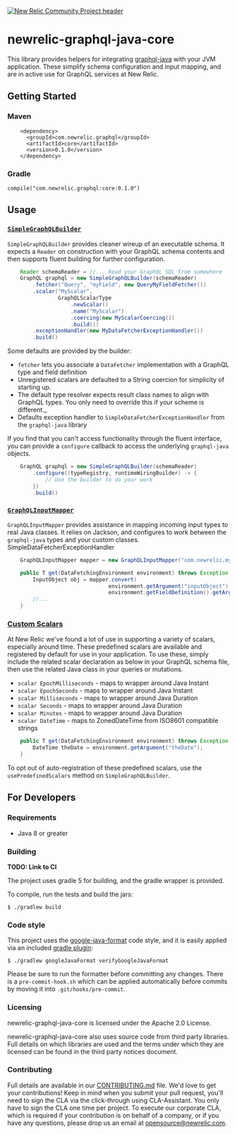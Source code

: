 [![New Relic Community Project header](https://github.com/newrelic/open-source-office/raw/master/examples/categories/images/Community_Project.png)](https://github.com/newrelic/open-source-office/blob/master/examples/categories/index.md#new-relic-community-project)

# newrelic-graphql-java-core

This library provides helpers for integrating [graphql-java](https://github.com/graphql-java/graphql-java) with your JVM application. These simplify schema configuration and input mapping, and are in active use for GraphQL services at New Relic.

## Getting Started

### Maven
```
    <dependency>
      <groupId>com.newrelic.graphql</groupId>
      <artifactId>core</artifactId>
      <version>0.1.0</version>
    </dependency>
```

### Gradle
```
compile("com.newrelic.graphql:core:0.1.0")
```

## Usage

### [`SimpleGraphQLBuilder`](https://github.com/newrelic/newrelic-graphql-java-core/blob/master/src/main/java/com/newrelic/graphql/schema/SimpleGraphQLBuilder.java)

`SimpleGraphQLBuilder` provides cleaner wireup of an executable schema. It expects a `Reader` on construction with your GraphQL schema contents and then supports fluent building for further configuration.

```java
    Reader schemaReader = //... Read your GraphQL SDL from somewhere
    GraphQL graphql = new SimpleGraphQLBuilder(schemaReader)
        .fetcher("Query", "myField", new QueryMyFieldFetcher())
        .scalar("MyScalar",
                GraphQLScalarType
                    .newScalar()
                    .name("MyScalar")
                    .coercing(new MyScalarCoercing())
                    .build())
        .exceptionHandler(new MyDataFetcherExceptionHandler())
        .build()
```

Some defaults are provided by the builder:

* `fetcher` lets you associate a `DataFetcher` implementation with a GraphQL type and field definition
* Unregistered scalars are defaulted to a String coercion for simplicity of starting up.
* The default type resolver expects result class names to align with GraphQL types. You only need to override this if your scheme is different._
* Defaults exception handler to `SimpleDataFetcherExceptionHandler` from the `graphql-java` library

If you find that you can't access functionality through the fluent interface, you can provide a `configure` callback to access the underlying `graphql-java` objects.

```java
    GraphQL graphql = new SimpleGraphQLBuilder(schemaReader)
        .configure((typeRegistry, runtimeWiringBuilder) -> {
            // Use the builder to do your work
        })
        .build()
```

### [`GraphQLInputMapper`](https://github.com/newrelic/newrelic-graphql-java-core/blob/master/src/main/java/com/newrelic/graphql/mapper/GraphQLInputMapper.java)

`GraphQLInputMapper` provides assistance in mapping incoming input types to real Java classes. It relies on Jackson, and configures to work between the `graphql-java` types and your custom classes.
SimpleDataFetcherExceptionHandler

```java
    GraphQLInputMapper mapper = new GraphQLInputMapper("com.newrelic.my.model");

    public T get(DataFetchingEnvironment environment) throws Exception {
        InputObject obj = mapper.convert(
                                environment.getArgument("inputObject"),
                                environment.getFieldDefinition().getArgument("inputObject").getType());
        //...
    }
```

### [Custom Scalars](https://github.com/newrelic/newrelic-graphql-java-core/tree/master/src/main/java/com/newrelic/graphql/schema/scalars)

At New Relic we've found a lot of use in supporting a variety of scalars, especially around time. These predefined scalars are available and registered by default for use in your application. To use these, simply include the related scalar declaration as below in your GraphQL schema file, then use the related Java class in your queries or mutations.

* `scalar EpochMilliseconds` - maps to wrapper around Java Instant
* `scalar EpochSeconds` - maps to wrapper around Java Instant
* `scalar Milliseconds` - maps to wrapper around Java Duration
* `scalar Seconds` - maps to wrapper around Java Duration
* `scalar Minutes` - maps to wrapper around Java Duration
* `scalar DateTime` - maps to ZonedDateTime from ISO8601 compatible strings

```java
    public T get(DataFetchingEnvironment environment) throws Exception {
        DateTime theDate = environment.getArgument("theDate");
    }
```

To opt out of auto-registration of these predefined scalars, use the `usePredefinedScalars` method on `SimpleGraphQLBuilder`.

## For Developers

### Requirements

* Java 8 or greater

### Building

**TODO: Link to CI**

The project uses gradle 5 for building, and the gradle wrapper is provided.

To compile, run the tests and build the jars:

`$ ./gradlew build`

### Code style
This project uses the [google-java-format](https://github.com/google/google-java-format) code style, and it is
easily applied via an included [gradle plugin](https://github.com/sherter/google-java-format-gradle-plugin):

`$ ./gradlew googleJavaFormat verifyGoogleJavaFormat`

Please be sure to run the formatter before committing any changes. There is a `pre-commit-hook.sh` which can
be applied automatically before commits by moving it into `.git/hooks/pre-commit`.

### Licensing
newrelic-graphql-java-core is licensed under the Apache 2.0 License.

newrelic-graphql-java-core also uses source code from third party libraries.
Full details on which libraries are used and the terms under which they are licensed can be found in the 
third party notices document.

### Contributing
Full details are available in our [CONTRIBUTING.md](CONTRIBUTING.md) file.
We'd love to get your contributions! Keep in mind when you submit your pull request, you'll need to sign the CLA via the click-through using CLA-Assistant. You only have to sign the CLA one time per project.
To execute our corporate CLA, which is required if your contribution is on behalf of a company, or if you have any questions, please drop us an email at opensource@newrelic.com. 

